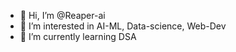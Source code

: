 - 👋 Hi, I’m @Reaper-ai
- 👀 I’m interested in AI-ML, Data-science, Web-Dev
- 🌱 I’m currently learning DSA

<!---
Reaper-ai/Reaper-ai is a ✨ special ✨ repository because its `README.md` (this file) appears on your GitHub profile.
You can click the Preview link to take a look at your changes.
--->
